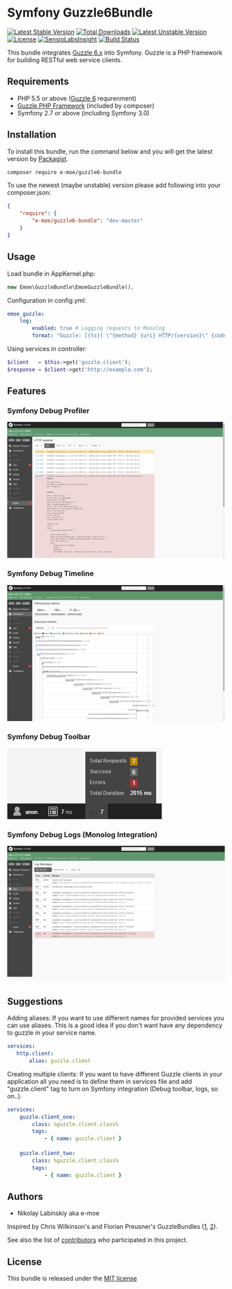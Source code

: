 # Symfony Guzzle6Bundle

[![Latest Stable Version](https://poser.pugx.org/e-moe/guzzle6-bundle/v/stable)](https://packagist.org/packages/e-moe/guzzle6-bundle)
[![Total Downloads](https://poser.pugx.org/e-moe/guzzle6-bundle/downloads)](https://packagist.org/packages/e-moe/guzzle6-bundle)
[![Latest Unstable Version](https://poser.pugx.org/e-moe/guzzle6-bundle/v/unstable)](https://packagist.org/packages/e-moe/guzzle6-bundle)
[![License](https://poser.pugx.org/e-moe/guzzle6-bundle/license)](https://packagist.org/packages/e-moe/guzzle6-bundle)
[![SensioLabsInsight](https://insight.sensiolabs.com/projects/b78325e0-a85f-477a-bd98-13ab1a551742/mini.png)](https://insight.sensiolabs.com/projects/b78325e0-a85f-477a-bd98-13ab1a551742)
[![Build Status](https://travis-ci.org/e-moe/guzzle6-bundle.svg?branch=master)](https://travis-ci.org/e-moe/guzzle6-bundle)

This bundle integrates [Guzzle 6.x][guzzle] into Symfony. Guzzle is a PHP framework for building RESTful web service clients.

## Requirements

 - PHP 5.5 or above ([Guzzle 6][guzzle] requrenment)
 - [Guzzle PHP Framework][guzzle] (included by composer)
 - Symfony 2.7 or above (including Symfony 3.0)

 
## Installation
To install this bundle, run the command below and you will get the latest version by [Packagist][packagist].

``` bash
composer require e-moe/guzzle6-bundle
```

To use the newest (maybe unstable) version please add following into your composer.json:

``` json
{
    "require": {
        "e-moe/guzzle6-bundle": "dev-master"
    }
}
```


## Usage

Load bundle in AppKernel.php:
``` php
new Emoe\GuzzleBundle\EmoeGuzzleBundle(),
```

Configuration in config.yml:
``` yaml
emoe_guzzle:
    log:
        enabled: true # Logging requests to Monolog
        format: "Guzzle: [{ts}] \"{method} {uri} HTTP/{version}\" {code}" # Optional log format customization
```

Using services in controller:
``` php
$client   = $this->get('guzzle.client');
$response = $client->get('http://example.com');
```

## Features

### Symfony Debug Profiler

<img src="/Resources/doc/img/profiler.png" alt="Guzzle Requests" title="Symfony Debug Toolbar - Guzzle Logs" />

### Symfony Debug Timeline

<img src="/Resources/doc/img/timeline.png" alt="Guzzle Timeline Integration" title="Symfony Debug Toolbar - Timeline Integration" />

### Symfony Debug Toolbar

<img src="/Resources/doc/img/toolbar.png" alt="Guzzle Toolbar Integration" title="Symfony Debug Toolbar Integration" />

### Symfony Debug Logs (Monolog Integration)

<img src="/Resources/doc/img/logs.png" alt="Guzzle Monolog Logs" title="Symfony Debug Toolbar Logs" />


## Suggestions

Adding aliases:
If you want to use different names for provided services you can use aliases. This is a good idea if you don't want 
have any dependency to guzzle in your service name.
``` yaml
services:
   http.client:
       alias: guzzle.client
```

Creating multiple clients:
If you want to have different Guzzle clients in your application all you need is to define them in services file and
add "guzzle.client" tag to turn on Symfony integration (Debug toolbar, logs, so on..).
``` yaml
services:
    guzzle.client_one:
        class: %guzzle.client.class%
        tags:
            - { name: guzzle.client }

    guzzle.client_two:
        class: %guzzle.client.class%
        tags:
            - { name: guzzle.client }
```


## Authors
 - Nikolay Labinskiy aka e-moe
 
Inspired by Chris Wilkinson's and Florian Preusner's GuzzleBundles ([1][misd-guzzle], [2][8p]).

See also the list of [contributors][contributors] who participated in this project.

## License

This bundle is released under the [MIT license](Resources/meta/LICENSE)

[guzzle]:       http://guzzlephp.org/
[packagist]:    https://packagist.org/packages/e-moe/guzzle6-bundle
[contributors]: https://github.com/e-moe/guzzle6-bundle/graphs/contributors
[misd-guzzle]:  https://github.com/misd-service-development/guzzle-bundle
[8p]:           https://github.com/8p/GuzzleBundle
